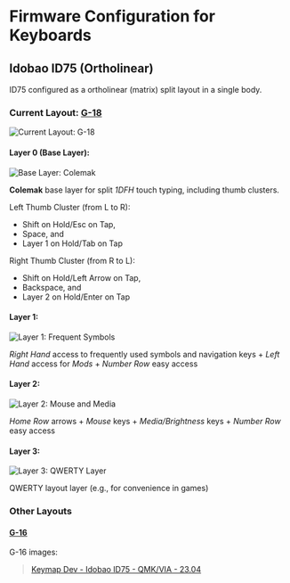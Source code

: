 # Firmware Configuration for Keyboards

## Idobao ID75 (Ortholinear)
ID75 configured as a ortholinear (matrix) split layout in a single body.

### Current Layout: [G-18](./G-18.json)
![Current Layout: G-18](https://imgur.com/T6FScjv)

#### Layer 0 (Base Layer):
![Base Layer: Colemak](https://imgur.com/RF2RlR7)

__Colemak__ base layer for split _1DFH_ touch typing, including thumb clusters.

Left Thumb Cluster (from L to R):
- Shift on Hold/Esc on Tap,
- Space, and
- Layer 1 on Hold/Tab on Tap

Right Thumb Cluster (from R to L):
- Shift on Hold/Left Arrow on Tap,
- Backspace, and
- Layer 2 on Hold/Enter on Tap

#### Layer 1:
![Layer 1: Frequent Symbols](https://imgur.com/LU1kZsp)

_Right Hand_ access to frequently used symbols and navigation keys + _Left Hand_ access for _Mods_ + _Number Row_ easy access

#### Layer 2:
![Layer 2: Mouse and Media](https://imgur.com/qIIZntK)

_Home Row_ arrows + _Mouse_ keys + _Media/Brightness_ keys + _Number Row_ easy access

#### Layer 3:
![Layer 3: QWERTY Layer](https://imgur.com/qgSUTQh)

QWERTY layout layer (e.g., for convenience in games)


### Other Layouts

#### [G-16](./G-16.json)
G-16 images:
<blockquote class="imgur-embed-pub" lang="en" data-id="a/n7rGcCq"  ><a href="//imgur.com/a/n7rGcCq">Keymap Dev - Idobao ID75 - QMK/VIA - 23.04</a></blockquote>